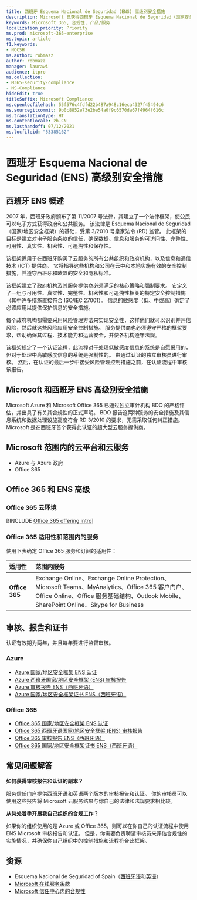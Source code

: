 ```yaml
---
title: 西班牙 Esquema Nacional de Seguridad (ENS) 高级别安全措施
description: Microsoft 已获得西班牙 Esquema Nacional de Seguridad（国家安全框架）认证。
keywords: Microsoft 365, 合规性, 产品/服务
localization_priority: Priority
ms.prod: microsoft-365-enterprise
ms.topic: article
f1.keywords:
- NOCSH
ms.author: robmazz
author: robmazz
manager: laurawi
audience: itpro
ms.collection:
- M365-security-compliance
- MS-Compliance
hideEdit: true
titleSuffix: Microsoft Compliance
ms.openlocfilehash: 55f576c4fdfd22b487a948c16eca4327f45494c6
ms.sourcegitcommit: 9b0c8852e73e2be54a0f9c6570da67f4964f616c
ms.translationtype: HT
ms.contentlocale: zh-CN
ms.lasthandoff: 07/12/2021
ms.locfileid: "53385162"
---
```

# <a name="spain-esquema-nacional-de-seguridad-ens-high-level-security-measures"></a>西班牙 Esquema Nacional de Seguridad (ENS) 高级别安全措施

## <a name="spain-ens-overview"></a>西班牙 ENS 概述

2007 年，西班牙政府颁布了第 11/2007 号法律，其建立了一个法律框架，使公民可以电子方式获得政府和公共服务。 该法律是 Esquema Nacional de Seguridad（国家/地区安全框架）的基础，受第 3/2010 号皇家法令 (RD) 监管。 此框架的目标是建立对电子服务条款的信任，确保数据、信息和服务的可访问性、完整性、可用性、真实性、机密性、可追溯性和保存性。

该框架适用于在西班牙购买了云服务的所有公共组织和政府机构，以及信息和通信技术 (ICT) 提供商。 它将指导这些机构和公司在云中和本地实施有效的安全控制措施，并遵守西班牙和欧盟的安全和隐私标准。

该框架建立了政府机构及其服务提供商必须满足的核心策略和强制要求。 它定义了一组与可用性、真实性、完整性、机密性和可追溯性相关的特定安全控制措施（其中许多措施直接符合 ISO/IEC 27001）。 信息的敏感度（低、中或高）确定了必须应用以提供保护信息的安全措施。

每个政府机构都需要采用风险管理方法来实现安全性，这样他们就可以识别并评估风险，然后就这些风险应用安全控制措施。 服务提供商也必须遵守严格的框架要求，帮助确保其过程、技术能力和运营安全，并使各机构遵守法规。

该框架规定了一个认证流程，此流程对于处理低敏感度信息的系统是自愿采用的，但对于处理中高敏感度信息的系统是强制性的。 由通过认证的独立审核员进行审核。 然后，在认证的最后一步中接受风险管理控制措施之前，在认证流程中审核该报告。

## <a name="microsoft-and-spain-ens-high-level-security-measures"></a>Microsoft 和西班牙 ENS 高级别安全措施

Microsoft Azure 和 Microsoft Office 365 已通过独立审计机构 BDO 的严格评估，并出具了有关其合规性的正式声明。 BDO 报告这两种服务的安全措施及其信息系统和数据处理设施高度符合 RD 3/2010 的要求，无需采取任何纠正措施。 Microsoft 是在西班牙首个获得此认证的超大型云服务提供商。

## <a name="microsoft-in-scope-cloud-platforms--services"></a>Microsoft 范围内的云平台和云服务

- Azure 与 Azure 政府
- Office 365

## <a name="office-365-and-ens-high"></a>Office 365 和 ENS 高级

### <a name="office-365-cloud-environments"></a>Office 365 云环境

[!INCLUDE [Office 365 offering intro](../includes/o365-offering-introduction.md)]

### <a name="office-365-applicability-and-in-scope-services"></a>Office 365 适用性和范围内的服务

使用下表确定 Office 365 服务和订阅的适用性：

| **适用性** | **范围内服务** |
|:------------------|:----------------------|
| **Office 365** | Exchange Online、Exchange Online Protection、Microsoft Teams、MyAnalytics、Office 365 客户门户、Office Online、Office 服务基础结构、Outlook Mobile、SharePoint Online、Skype for Business |

## <a name="audits-reports-and-certificates"></a>审核、报告和证书

认证有效期为两年，并且每年要进行监督审核。

### <a name="azure"></a>Azure

- [Azure 国家/地区安全框架 ENS 认证](https://aka.ms/AzureNationalSecurityFrameworkENSCertificate)
- [Azure 西班牙国家/地区安全框架 (ENS) 审核报告](https://aka.ms/AzureNationalSecurityFrameworkAuditReport)
- [Azure 审核报告 ENS（西班牙语）](https://aka.ms/AzureInformeAuditoriaENS)
- [Azure 国家/地区安全框架证书 ENS（西班牙语）](https://aka.ms/AzureNationalSecurityFrameworkCertificadoENS)

### <a name="office-365"></a>Office 365

- [Office 365 国家/地区安全框架 ENS 认证](https://aka.ms/Office365NationalSecurityFrameworkENSCertificate)
- [Office 365 西班牙语国家/地区安全框架 (ENS) 审核报告](https://aka.ms/Office365NationalSecurityFrameworkAuditReport)
- [Office 365 审核报告 ENS（西班牙语）](https://aka.ms/Office365InformeAuditoriaENS)
- [Office 365 国家/地区安全框架证书 ENS（西班牙语）](https://aka.ms/Office365NationalSecurityFrameworkCertificadoENS)

## <a name="frequently-asked-questions"></a>常见问题解答

**如何获得审核报告和认证的副本？**

[服务信任门户](https://aka.ms/stphelp)提供西班牙语和英语两个版本的审核报告和认证。 你的审核员可以使用这些报告将 Microsoft 云服务结果与你自己的法律和法规要求相比较。

**从何处着手开展我自己组织的合规工作？**

如果你的组织使用的是 Azure 或 Office 365，则可以在你自己的认证流程中使用 ENS Microsoft 审核报告和认证。 但是，你需要负责聘请审核员来评估合规性的实施情况，并确保你自己组织中的控制措施和流程符合此框架。

## <a name="resources"></a>资源

- Esquema Nacional de Seguridad of Spain（[西班牙语](https://administracionelectronica.gob.es/pae_Home/pae_Estrategias/pae_Seguridad_Inicio/pae_Esquema_Nacional_de_Seguridad.html?idioma=sp#.Vwxp82mcGM8)和[英语](https://administracionelectronica.gob.es/pae_Home/pae_Estrategias/pae_Seguridad_Inicio/pae_Esquema_Nacional_de_Seguridad.html?idioma=en#.VwvcgmmcGM9)）
- [Microsoft 在线服务条款](https://aka.ms/Online-Services-Terms)
- [Microsoft 信任中心内的合规性](https://www.microsoft.com/trust-center/compliance/compliance-overview)
